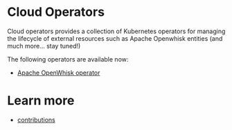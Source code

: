# Cloud Operators

Cloud operators provides a collection of Kubernetes operators for managing the lifecycle of external resources such as Apache Openwhisk entities (and much more... stay tuned!)

The following operators are available now:
- [Apache OpenWhisk operator](https://github.com/ibm/openwhisk-operator)

# Learn more

- [contributions](./CONTRIBUTING.md)
